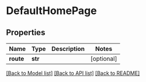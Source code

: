 # DefaultHomePage

## Properties
Name | Type | Description | Notes
------------ | ------------- | ------------- | -------------
**route** | **str** |  | [optional] 

[[Back to Model list]](../README.md#documentation-for-models) [[Back to API list]](../README.md#documentation-for-api-endpoints) [[Back to README]](../README.md)


